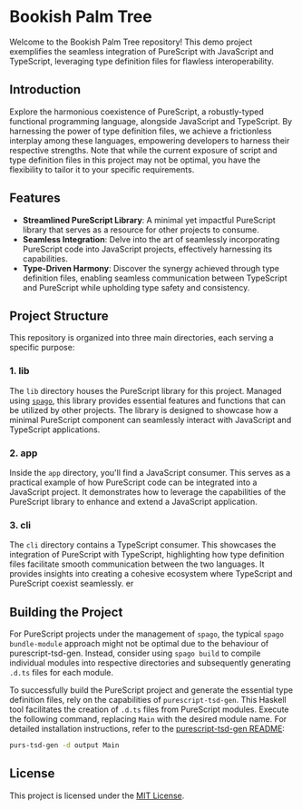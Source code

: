 # Bookish Palm Tree

Welcome to the Bookish Palm Tree repository! This demo project exemplifies the seamless integration of PureScript with JavaScript and TypeScript, leveraging type definition files for flawless interoperability.

## Introduction

Explore the harmonious coexistence of PureScript, a robustly-typed functional programming language, alongside JavaScript and TypeScript. By harnessing the power of type definition files, we achieve a frictionless interplay among these languages, empowering developers to harness their respective strengths. Note that while the current exposure of script and type definition files in this project may not be optimal, you have the flexibility to tailor it to your specific requirements.

## Features

- **Streamlined PureScript Library**: A minimal yet impactful PureScript library that serves as a resource for other projects to consume.
- **Seamless Integration**: Delve into the art of seamlessly incorporating PureScript code into JavaScript projects, effectively harnessing its capabilities.
- **Type-Driven Harmony**: Discover the synergy achieved through type definition files, enabling seamless communication between TypeScript and PureScript while upholding type safety and consistency.

## Project Structure

This repository is organized into three main directories, each serving a specific purpose:

### 1. lib

The `lib` directory houses the PureScript library for this project. Managed using [`spago`](https://github.com/purescript/spago), this library provides essential features and functions that can be utilized by other projects. The library is designed to showcase how a minimal PureScript component can seamlessly interact with JavaScript and TypeScript applications.

### 2. app

Inside the `app` directory, you'll find a JavaScript consumer. This serves as a practical example of how PureScript code can be integrated into a JavaScript project. It demonstrates how to leverage the capabilities of the PureScript library to enhance and extend a JavaScript application.

### 3. cli

The `cli` directory contains a TypeScript consumer. This showcases the integration of PureScript with TypeScript, highlighting how type definition files facilitate smooth communication between the two languages. It provides insights into creating a cohesive ecosystem where TypeScript and PureScript coexist seamlessly.
er

## Building the Project

For PureScript projects under the management of `spago`, the typical `spago bundle-module` approach might not be optimal due to the behaviour of purescript-tsd-gen. Instead, consider using `spago build` to compile individual modules into respective directories and subsequently generating `.d.ts` files for each module.

To successfully build the PureScript project and generate the essential type definition files, rely on the capabilities of `purescript-tsd-gen`. This Haskell tool facilitates the creation of `.d.ts` files from PureScript modules. Execute the following command, replacing `Main` with the desired module name. For detailed installation instructions, refer to the [purescript-tsd-gen README](https://github.com/minoki/purescript-tsd-gen):

```sh
purs-tsd-gen -d output Main
```

## License

This project is licensed under the [MIT License](./LICENSE).
